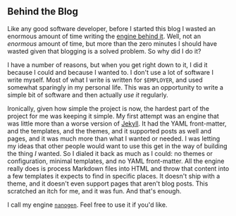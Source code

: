 ## Behind the Blog

Like any good software developer, before I started this blog I wasted an enormous amount of time writing the [engine behind it](https://github.com/epochblue/nanogen).
Well, not an _enormous_ amount of time, but more than the zero minutes I should have wasted given that blogging is a solved problem.
So why did I do it?

I have a number of reasons, but when you get right down to it, I did it because I could and because I wanted to.
I don't use a lot of software I write myself.
Most of what I write is written for `$EMPLOYER`, and used somewhat sparingly in my personal life.
This was an opportunity to write a simple bit of software and then actually _use it_ regularly.


Ironically, given how simple the project is now, the hardest part of the project for me was keeping it simple.
My first attempt was an engine that was little more than a worse version of [Jekyll](http://jekyllrb.com).
It had the YAML front-matter, and the templates, and the themes, and it supported posts as well and pages, and it was much more than what I wanted or needed.
I was letting my ideas that other people would want to use this get in the way of building the thing _I_ wanted.
So I dialed it back as much as I could: no themes or configuration, minimal templates, and no YAML front-matter.
All the engine really does is process Markdown files into HTML and throw that content into a few templates it expects to find in specific places.
It doesn't ship with a theme, and it doesn't even support pages that aren't blog posts.
This scratched an itch for me, and it was fun.
And that's enough.

I call my engine [`nanogen`](https://github.com/epochblue/nanogen).
Feel free to use it if you'd like.

